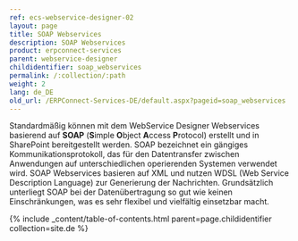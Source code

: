```yaml
---
ref: ecs-webservice-designer-02
layout: page
title: SOAP Webservices
description: SOAP Webservices
product: erpconnect-services
parent: webservice-designer
childidentifier: soap_webservices
permalink: /:collection/:path
weight: 2
lang: de_DE
old_url: /ERPConnect-Services-DE/default.aspx?pageid=soap_webservices
---
```


Standardmäßig können mit dem WebService Designer Webservices basierend auf **SOAP** (**S**imple **O**bject **A**ccess **P**rotocol) erstellt und in SharePoint bereitgestellt werden. SOAP bezeichnet ein gängiges Kommunikationsprotokoll, das für den Datentransfer zwischen Anwendungen auf unterschiedlichen operierenden Systemen verwendet wird. SOAP Webservices basieren auf XML und nutzen WDSL (Web Service Description Language) zur Generierung der Nachrichten. Grundsätzlich unterliegt SOAP bei der Datenübertragung so gut wie keinen Einschränkungen, was es sehr flexibel und vielfältig einsetzbar macht.



{% include _content/table-of-contents.html parent=page.childidentifier collection=site.de %}